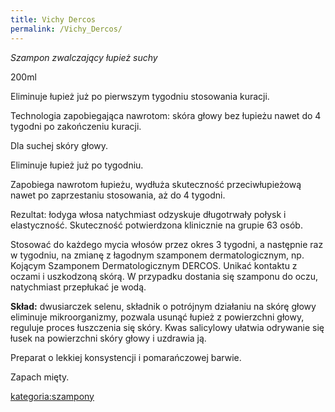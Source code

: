 ```yaml
---
title: Vichy Dercos
permalink: /Vichy_Dercos/
---
```


*Szampon zwalczający łupież suchy*

200ml

Eliminuje łupież już po pierwszym tygodniu stosowania kuracji.

Technologia zapobiegająca nawrotom: skóra głowy bez łupieżu nawet do 4 tygodni po zakończeniu kuracji.

Dla suchej skóry głowy.

Eliminuje łupież już po tygodniu.

Zapobiega nawrotom łupieżu, wydłuża skuteczność przeciwłupieżową nawet po zaprzestaniu stosowania, aż do 4 tygodni.

Rezultat: łodyga włosa natychmiast odzyskuje długotrwały połysk i elastyczność. Skuteczność potwierdzona klinicznie na grupie 63 osób.

Stosować do każdego mycia włosów przez okres 3 tygodni, a następnie raz w tygodniu, na zmianę z łagodnym szamponem dermatologicznym, np. Kojącym Szamponem Dermatologicznym DERCOS. Unikać kontaktu z oczami i uszkodzoną skórą. W przypadku dostania się szamponu do oczu, natychmiast przepłukać je wodą.

**Skład:** dwusiarczek selenu, składnik o potrójnym działaniu na skórę głowy eliminuje mikroorganizmy, pozwala usunąć łupież z powierzchni głowy, reguluje proces łuszczenia się skóry. Kwas salicylowy ułatwia odrywanie się łusek na powierzchni skóry głowy i uzdrawia ją.

Preparat o lekkiej konsystencji i pomarańczowej barwie.

Zapach mięty.

[kategoria:szampony](/atopedia/kategoria:szampony "wikilink")